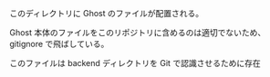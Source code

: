 このディレクトリに Ghost のファイルが配置される。

Ghost 本体のファイルをこのリポジトリに含めるのは適切でないため、gitignore で飛ばしている。

このファイルは backend ディレクトリを Git で認識させるために存在

